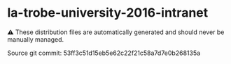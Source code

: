 # la-trobe-university-2016-intranet

:warning: These distribution files are automatically generated and should never be manually managed.

Source git commit: 53ff3c51d15eb5e62c22f21c58a7d7e0b268135a
